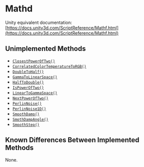 # Mathd

Unity equivalent documentation: [https://docs.unity3d.com/ScriptReference/Mathf.html](https://docs.unity3d.com/ScriptReference/Mathf.html)

## Unimplemented Methods

* [`ClosestPowerOfTwo()`](https://docs.unity3d.com/ScriptReference/Mathf.ClosestPowerOfTwo.html)
* [`CorrelatedColorTemperatureToRGB()`](https://docs.unity3d.com/ScriptReference/Mathf.CorrelatedColorTemperatureToRGB.html)
* [`DoubleToHalf()`](https://docs.unity3d.com/ScriptReference/Mathf.FloatToHalf.html)
* [`GammaToLinearSpace()`](https://docs.unity3d.com/ScriptReference/Mathf.GammaToLinearSpace.html)
* [`HalfToDouble()`](https://docs.unity3d.com/ScriptReference/Mathf.HalfToFloat.html)
* [`IsPowerOfTwo()`](https://docs.unity3d.com/ScriptReference/Mathf.IsPowerOfTwo.html)
* [`LinearToGammaSpace()`](https://docs.unity3d.com/ScriptReference/Mathf.LinearToGammaSpace.html)
* [`NextPowerOfTwo()`](https://docs.unity3d.com/ScriptReference/Mathf.NextPowerOfTwo.html)
* [`PerlinNoise()`](https://docs.unity3d.com/ScriptReference/Mathf.PerlinNoise.html)
* [`PerlinNoise1D()`](https://docs.unity3d.com/ScriptReference/Mathf.PerlinNoise1D.html)
* [`SmoothDamp()`](https://docs.unity3d.com/ScriptReference/Mathf.SmoothDamp.html)
* [`SmothDampAngle()`](https://docs.unity3d.com/ScriptReference/Mathf.SmoothDampAngle.html)
* [`SmoothStep()`](https://docs.unity3d.com/ScriptReference/Mathf.SmoothStep.html)

## Known Differences Between Implemented Methods

None.
